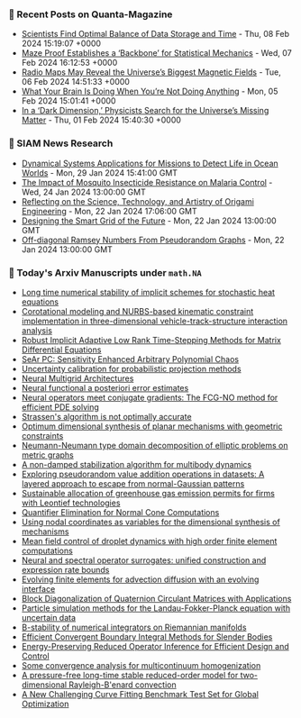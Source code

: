 ### 📝 Recent Posts on Quanta-Magazine
<!-- quanta starts -->
* <a href="https://www.quantamagazine.org/scientists-find-optimal-balance-of-data-storage-and-time-20240208/">Scientists Find Optimal Balance of Data Storage and Time</a> - Thu, 08 Feb 2024 15:19:07 +0000
* <a href="https://www.quantamagazine.org/maze-proof-establishes-a-backbone-for-statistical-mechanics-20240207/">Maze Proof Establishes a ‘Backbone’ for Statistical Mechanics</a> - Wed, 07 Feb 2024 16:12:53 +0000
* <a href="https://www.quantamagazine.org/radio-maps-may-reveal-the-universes-biggest-magnetic-fields-20240206/">Radio Maps May Reveal the Universe’s Biggest Magnetic Fields</a> - Tue, 06 Feb 2024 14:51:33 +0000
* <a href="https://www.quantamagazine.org/what-your-brain-is-doing-when-youre-not-doing-anything-20240205/">What Your Brain Is Doing When You’re Not Doing Anything</a> - Mon, 05 Feb 2024 15:01:41 +0000
* <a href="https://www.quantamagazine.org/in-a-dark-dimension-physicists-search-for-missing-matter-20240201/">In a ‘Dark Dimension,’ Physicists Search for the Universe’s Missing Matter</a> - Thu, 01 Feb 2024 15:40:30 +0000
<!-- quanta ends -->

### 📝 SIAM News Research
<!-- siam-news starts -->
* <a href="https://sinews.siam.org/Details-Page/dynamical-systems-applications-for-missions-to-detect-life-in-ocean-worlds">Dynamical Systems Applications for Missions to Detect Life in Ocean Worlds</a> - Mon, 29 Jan 2024 15:41:00 GMT
* <a href="https://sinews.siam.org/Details-Page/the-impact-of-mosquito-insecticide-resistance-on-malaria-control">The Impact of Mosquito Insecticide Resistance on Malaria Control</a> - Wed, 24 Jan 2024 13:00:00 GMT
* <a href="https://sinews.siam.org/Details-Page/reflecting-on-the-science-technology-and-artistry-of-origami-engineering">Reflecting on the Science, Technology, and Artistry of Origami Engineering</a> - Mon, 22 Jan 2024 17:06:00 GMT
* <a href="https://sinews.siam.org/Details-Page/designing-the-smart-grid-of-the-future">Designing the Smart Grid of the Future</a> - Mon, 22 Jan 2024 13:00:00 GMT
* <a href="https://sinews.siam.org/Details-Page/off-diagonal-ramsey-numbers-from-pseudorandom-graphs">Off-diagonal Ramsey Numbers From Pseudorandom Graphs</a> - Mon, 22 Jan 2024 13:00:00 GMT
<!-- siam-news ends -->

### 📝 Today's Arxiv Manuscripts under ``math.NA``
<!-- arxiv-math-na starts -->
* <a href="https://arxiv.org/abs/2402.05229">Long time numerical stability of implicit schemes for stochastic heat equations</a>
* <a href="https://arxiv.org/abs/2402.05308">Corotational modeling and NURBS-based kinematic constraint implementation in three-dimensional vehicle-track-structure interaction analysis</a>
* <a href="https://arxiv.org/abs/2402.05347">Robust Implicit Adaptive Low Rank Time-Stepping Methods for Matrix Differential Equations</a>
* <a href="https://arxiv.org/abs/2402.05507">SeAr PC: Sensitivity Enhanced Arbitrary Polynomial Chaos</a>
* <a href="https://arxiv.org/abs/2402.05562">Uncertainty calibration for probabilistic projection methods</a>
* <a href="https://arxiv.org/abs/2402.05563">Neural Multigrid Architectures</a>
* <a href="https://arxiv.org/abs/2402.05585">Neural functional a posteriori error estimates</a>
* <a href="https://arxiv.org/abs/2402.05598">Neural operators meet conjugate gradients: The FCG-NO method for efficient PDE solving</a>
* <a href="https://arxiv.org/abs/2402.05630">Strassen's algorithm is not optimally accurate</a>
* <a href="https://arxiv.org/abs/2402.05684">Optimum dimensional synthesis of planar mechanisms with geometric constraints</a>
* <a href="https://arxiv.org/abs/2402.05707">Neumann-Neumann type domain decomposition of elliptic problems on metric graphs</a>
* <a href="https://arxiv.org/abs/2402.05768">A non-damped stabilization algorithm for multibody dynamics</a>
* <a href="https://arxiv.org/abs/2402.05867">Exploring pseudorandom value addition operations in datasets: A layered approach to escape from normal-Gaussian patterns</a>
* <a href="https://arxiv.org/abs/2402.05499">Sustainable allocation of greenhouse gas emission permits for firms with Leontief technologies</a>
* <a href="https://arxiv.org/abs/2402.05579">Quantifier Elimination for Normal Cone Computations</a>
* <a href="https://arxiv.org/abs/2402.05676">Using nodal coordinates as variables for the dimensional synthesis of mechanisms</a>
* <a href="https://arxiv.org/abs/2402.05923">Mean field control of droplet dynamics with high order finite element computations</a>
* <a href="https://arxiv.org/abs/2207.04950">Neural and spectral operator surrogates: unified construction and expression rate bounds</a>
* <a href="https://arxiv.org/abs/2208.04850">Evolving finite elements for advection diffusion with an evolving interface</a>
* <a href="https://arxiv.org/abs/2302.04086">Block Diagonalization of Quaternion Circulant Matrices with Applications</a>
* <a href="https://arxiv.org/abs/2306.07701">Particle simulation methods for the Landau-Fokker-Planck equation with uncertain data</a>
* <a href="https://arxiv.org/abs/2308.08261">B-stability of numerical integrators on Riemannian manifolds</a>
* <a href="https://arxiv.org/abs/2310.00889">Efficient Convergent Boundary Integral Methods for Slender Bodies</a>
* <a href="https://arxiv.org/abs/2401.02889">Energy-Preserving Reduced Operator Inference for Efficient Design and Control</a>
* <a href="https://arxiv.org/abs/2401.12799">Some convergence analysis for multicontinuum homogenization</a>
* <a href="https://arxiv.org/abs/2307.11422">A pressure-free long-time stable reduced-order model for two-dimensional Rayleigh-B'enard convection</a>
* <a href="https://arxiv.org/abs/2312.01709">A New Challenging Curve Fitting Benchmark Test Set for Global Optimization</a>
<!-- arxiv-math-na ends -->
